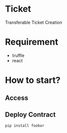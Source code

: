 # Ticket
Transferable Ticket Creation

# Requirement
- truffle
- react

# How to start?
## Access 
## Deploy Contract
```bash
pip install foobar
```
